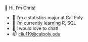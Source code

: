 👋 Hi, I’m Chris!

- 📖 I'm a statistics major at Cal Poly
- 🌱 I’m currently learning R, SQL
- 💬 I would love to chat!
- 📫 cliu119@calpoly.edu

<!---
cliuc/cliuc is a ✨ special ✨ repository because its `README.md` (this file) appears on your GitHub profile.
You can click the Preview link to take a look at your changes.
--->
